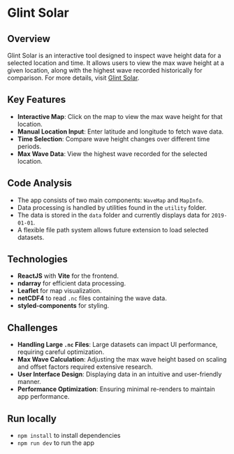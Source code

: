 # Glint Solar

## Overview
Glint Solar is an interactive tool designed to inspect wave height data for a selected location and time. It allows users to view the max wave height at a given location, along with the highest wave recorded historically for comparison. For more details, visit [Glint Solar](https://glint-solar.netlify.app/).

## Key Features
- **Interactive Map**: Click on the map to view the max wave height for that location.
- **Manual Location Input**: Enter latitude and longitude to fetch wave data.
- **Time Selection**: Compare wave height changes over different time periods.
- **Max Wave Data**: View the highest wave recorded for the selected location.

## Code Analysis
- The app consists of two main components: `WaveMap` and `MapInfo`.
- Data processing is handled by utilities found in the `utility` folder.
- The data is stored in the `data` folder and currently displays data for `2019-01-01`.
- A flexible file path system allows future extension to load selected datasets.

## Technologies
- **ReactJS** with **Vite** for the frontend.
- **ndarray** for efficient data processing.
- **Leaflet** for map visualization.
- **netCDF4** to read `.nc` files containing the wave data.
- **styled-components** for styling.

## Challenges
- **Handling Large `.nc` Files**: Large datasets can impact UI performance, requiring careful optimization.
- **Max Wave Calculation**: Adjusting the max wave height based on scaling and offset factors required extensive research.
- **User Interface Design**: Displaying data in an intuitive and user-friendly manner.
- **Performance Optimization**: Ensuring minimal re-renders to maintain app performance.

## Run locally 
- `npm install` to install dependencies
- `npm run dev` to run the app

